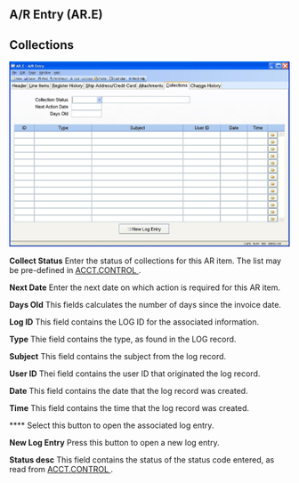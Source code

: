 ##  A/R Entry (AR.E)

<PageHeader />

##  Collections

![](./AR-E-6.jpg)

**Collect Status** Enter the status of collections for this AR item. The list may be pre-defined in [ ACCT.CONTROL ](../../../../AP-OVERVIEW/AP-ENTRY/ACCT-CONTROL/README.md) .   
  
**Next Date** Enter the next date on which action is required for this AR
item.  
  
**Days Old** This fields calculates the number of days since the invoice date.  
  
**Log ID** This field contains the LOG ID for the associated information.  
  
**Type** Thie field contains the type, as found in the LOG record.  
  
**Subject** This field contains the subject from the log record.  
  
**User ID** Thei field contains the user ID that originated the log record.  
  
**Date** This field contains the date that the log record was created.  
  
**Time** This field contains the time that the log record was created.  
  
**** Select this button to open the associated log entry.  
  
**New Log Entry** Press this button to open a new log entry.  
  
**Status desc** This field contains the status of the status code entered, as read from [ ACCT.CONTROL ](../../../../AP-OVERVIEW/AP-ENTRY/ACCT-CONTROL/README.md) .   
  
  
<badge text= "Version 8.10.57" vertical="middle" />

<PageFooter />